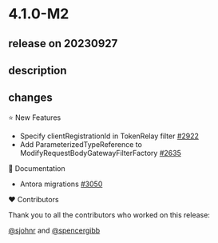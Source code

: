 # 4.1.0-M2

## release on 20230927

## description

## changes

⭐ New Features

* Specify clientRegistrationId in TokenRelay filter <a href="https://github.com/spring-cloud/spring-cloud-gateway/pull/2922" data-hovercard-type="pull_request" data-hovercard-url="/spring-cloud/spring-cloud-gateway/pull/2922/hovercard">#2922</a>
* Add ParameterizedTypeReference to ModifyRequestBodyGatewayFilterFactory <a href="https://github.com/spring-cloud/spring-cloud-gateway/issues/2635" data-hovercard-type="issue" data-hovercard-url="/spring-cloud/spring-cloud-gateway/issues/2635/hovercard">#2635</a>

📔 Documentation

* Antora migrations <a href="https://github.com/spring-cloud/spring-cloud-gateway/pull/3050" data-hovercard-type="pull_request" data-hovercard-url="/spring-cloud/spring-cloud-gateway/pull/3050/hovercard">#3050</a>

❤️ Contributors

Thank you to all the contributors who worked on this release:

<a class="user-mention notranslate" data-hovercard-type="user" data-hovercard-url="/users/sjohnr/hovercard" data-octo-click="hovercard-link-click" data-octo-dimensions="link_type:self" href="https://github.com/sjohnr">@sjohnr</a> and <a class="user-mention notranslate" data-hovercard-type="user" data-hovercard-url="/users/spencergibb/hovercard" data-octo-click="hovercard-link-click" data-octo-dimensions="link_type:self" href="https://github.com/spencergibb">@spencergibb</a>

